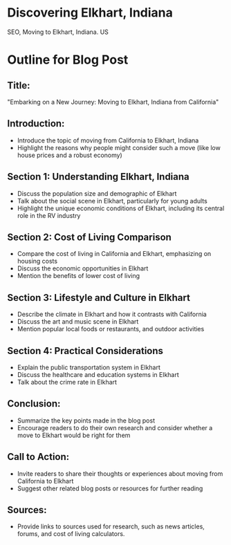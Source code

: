 
# Discovering Elkhart, Indiana
SEO, Moving to Elkhart, Indiana. US


# Outline for Blog Post

## Title:

"Embarking on a New Journey: Moving to Elkhart, Indiana from California"

## Introduction:

- Introduce the topic of moving from California to Elkhart, Indiana
- Highlight the reasons why people might consider such a move (like low house prices and a robust economy)

## Section 1: Understanding Elkhart, Indiana

- Discuss the population size and demographic of Elkhart
- Talk about the social scene in Elkhart, particularly for young adults
- Highlight the unique economic conditions of Elkhart, including its central role in the RV industry

## Section 2: Cost of Living Comparison

- Compare the cost of living in California and Elkhart, emphasizing on housing costs
- Discuss the economic opportunities in Elkhart
- Mention the benefits of lower cost of living

## Section 3: Lifestyle and Culture in Elkhart

- Describe the climate in Elkhart and how it contrasts with California
- Discuss the art and music scene in Elkhart
- Mention popular local foods or restaurants, and outdoor activities

## Section 4: Practical Considerations

- Explain the public transportation system in Elkhart
- Discuss the healthcare and education systems in Elkhart
- Talk about the crime rate in Elkhart

## Conclusion:

- Summarize the key points made in the blog post
- Encourage readers to do their own research and consider whether a move to Elkhart would be right for them

## Call to Action:

- Invite readers to share their thoughts or experiences about moving from California to Elkhart
- Suggest other related blog posts or resources for further reading

## Sources:

- Provide links to sources used for research, such as news articles, forums, and cost of living calculators.